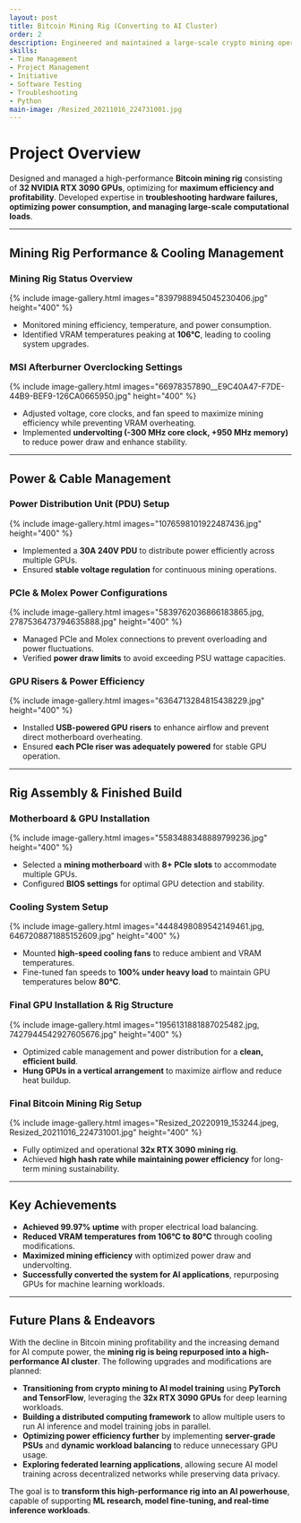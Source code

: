 ```yaml
---
layout: post
title: Bitcoin Mining Rig (Converting to AI Cluster)
order: 2
description: Engineered and maintained a large-scale crypto mining operation utilizing 32 NVIDIA RTX 3090 GPUs, gaining expertise in troubleshooting hardware issues, optimizing mining efficiency, and managing electrical load balancing for high-performance systems.
skills: 
- Time Management
- Project Management
- Initiative
- Software Testing
- Troubleshooting
- Python
main-image: /Resized_20211016_224731001.jpg
---
```

# Project Overview  
Designed and managed a high-performance **Bitcoin mining rig** consisting of **32 NVIDIA RTX 3090 GPUs**, optimizing for **maximum efficiency and profitability**. Developed expertise in **troubleshooting hardware failures, optimizing power consumption, and managing large-scale computational loads**.  

---

## Mining Rig Performance & Cooling Management  

### Mining Rig Status Overview  
{% include image-gallery.html images="8397988945045230406.jpg" height="400" %}  
- Monitored mining efficiency, temperature, and power consumption.  
- Identified VRAM temperatures peaking at **106°C**, leading to cooling system upgrades.  

### MSI Afterburner Overclocking Settings  
{% include image-gallery.html images="66978357890__E9C40A47-F7DE-44B9-BEF9-126CA0665950.jpg" height="400" %}  
- Adjusted voltage, core clocks, and fan speed to maximize mining efficiency while preventing VRAM overheating.  
- Implemented **undervolting (-300 MHz core clock, +950 MHz memory)** to reduce power draw and enhance stability.  

---

## Power & Cable Management  

### Power Distribution Unit (PDU) Setup  
{% include image-gallery.html images="1076598101922487436.jpg" height="400" %}  
- Implemented a **30A 240V PDU** to distribute power efficiently across multiple GPUs.  
- Ensured **stable voltage regulation** for continuous mining operations.  

### PCIe & Molex Power Configurations  
{% include image-gallery.html images="5839762036866183865.jpg, 2787536473794635888.jpg" height="400" %}  
- Managed PCIe and Molex connections to prevent overloading and power fluctuations.  
- Verified **power draw limits** to avoid exceeding PSU wattage capacities.  

### GPU Risers & Power Efficiency  
{% include image-gallery.html images="6364713284815438229.jpg" height="400" %}  
- Installed **USB-powered GPU risers** to enhance airflow and prevent direct motherboard overheating.  
- Ensured **each PCIe riser was adequately powered** for stable GPU operation.  

---

## Rig Assembly & Finished Build  

### Motherboard & GPU Installation  
{% include image-gallery.html images="5583488348889799236.jpg" height="400" %}  
- Selected a **mining motherboard** with **8+ PCIe slots** to accommodate multiple GPUs.  
- Configured **BIOS settings** for optimal GPU detection and stability.  

### Cooling System Setup  
{% include image-gallery.html images="4448498089542149461.jpg, 6467208871885152609.jpg" height="400" %}  
- Mounted **high-speed cooling fans** to reduce ambient and VRAM temperatures.  
- Fine-tuned fan speeds to **100% under heavy load** to maintain GPU temperatures below **80°C**.  

### Final GPU Installation & Rig Structure  
{% include image-gallery.html images="1956131881887025482.jpg, 7427944542927605676.jpg" height="400" %}  
- Optimized cable management and power distribution for a **clean, efficient build**.  
- **Hung GPUs in a vertical arrangement** to maximize airflow and reduce heat buildup.  

### Final Bitcoin Mining Rig Setup  
{% include image-gallery.html images="Resized_20220919_153244.jpeg, Resized_20211016_224731001.jpg" height="400" %}  
- Fully optimized and operational **32x RTX 3090 mining rig**.  
- Achieved **high hash rate while maintaining power efficiency** for long-term mining sustainability.  

---

## Key Achievements  
- **Achieved 99.97% uptime** with proper electrical load balancing.  
- **Reduced VRAM temperatures from 106°C to 80°C** through cooling modifications.  
- **Maximized mining efficiency** with optimized power draw and undervolting.  
- **Successfully converted the system for AI applications**, repurposing GPUs for machine learning workloads.  

---
## Future Plans & Endeavors  

With the decline in Bitcoin mining profitability and the increasing demand for AI compute power, the **mining rig is being repurposed into a high-performance AI cluster**. The following upgrades and modifications are planned:  

- **Transitioning from crypto mining to AI model training** using **PyTorch and TensorFlow**, leveraging the **32x RTX 3090 GPUs** for deep learning workloads.  
- **Building a distributed computing framework** to allow multiple users to run AI inference and model training jobs in parallel.  
- **Optimizing power efficiency further** by implementing **server-grade PSUs** and **dynamic workload balancing** to reduce unnecessary GPU usage.  
- **Exploring federated learning applications**, allowing secure AI model training across decentralized networks while preserving data privacy.  

The goal is to **transform this high-performance rig into an AI powerhouse**, capable of supporting **ML research, model fine-tuning, and real-time inference workloads**.  

